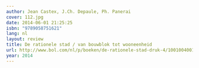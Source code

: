 ```yaml
---
author: Jean Castex, J.Ch. Depaule, Ph. Panerai
cover: 112.jpg
date: 2014-06-01 21:25:25
isbn: "9789058751621"
lang: nl
layout: review
title: De rationele stad / van bouwblok tot wooneenheid
url: http://www.bol.com/nl/p/boeken/de-rationele-stad-druk-4/1001004001840662/index.html
year: 2014
---
```

